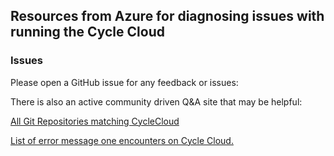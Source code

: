## Resources from Azure for diagnosing issues with running the Cycle Cloud 

### Issues

Please open a GitHub issue for any feedback or issues: 

There is also an active community driven Q&A site that may be helpful: 

<a href="https://github.com/Azure?q=cyclecloud">All Git Repositories matching CycleCloud</a>

<a href="https://docs.microsoft.com/en-us/azure/cyclecloud/error_messages?view=cyclecloud-8">List of error message one encounters on Cycle Cloud.</a>

